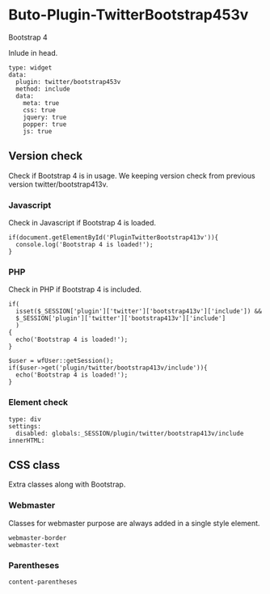 # Buto-Plugin-TwitterBootstrap453v
Bootstrap 4

Inlude in head.

```
type: widget
data:
  plugin: twitter/bootstrap453v
  method: include
  data:
    meta: true
    css: true
    jquery: true
    popper: true
    js: true
```


## Version check

Check if Bootstrap 4 is in usage.
We keeping version check from previous version twitter/bootstrap413v.

### Javascript

Check in Javascript if Bootstrap 4 is loaded.

```
if(document.getElementById('PluginTwitterBootstrap413v')){
  console.log('Bootstrap 4 is loaded!');
}
```

### PHP

Check in PHP if Bootstrap 4 is included.

```
if(
  isset($_SESSION['plugin']['twitter']['bootstrap413v']['include']) && 
  $_SESSION['plugin']['twitter']['bootstrap413v']['include']
  )
{
  echo('Bootstrap 4 is loaded!');
}
```
```
$user = wfUser::getSession();
if($user->get('plugin/twitter/bootstrap413v/include')){
  echo('Bootstrap 4 is loaded!');
}
```

### Element check

```
type: div
settings:
  disabled: globals:_SESSION/plugin/twitter/bootstrap413v/include
innerHTML: 
```

## CSS class
Extra classes along with Bootstrap.

### Webmaster
Classes for webmaster purpose are always added in a single style element.
```
webmaster-border
webmaster-text
```

### Parentheses
```
content-parentheses
```
